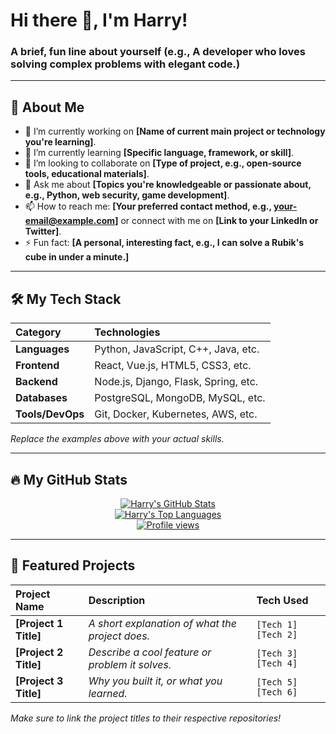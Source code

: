 # Hi there 👋, I'm Harry!

### A brief, fun line about yourself (e.g., A developer who loves solving complex problems with elegant code.)

---

## 🚀 About Me

- 🔭 I’m currently working on **[Name of current main project or technology you're learning]**.
- 🌱 I’m currently learning **[Specific language, framework, or skill]**.
- 👯 I’m looking to collaborate on **[Type of project, e.g., open-source tools, educational materials]**.
- 💬 Ask me about **[Topics you're knowledgeable or passionate about, e.g., Python, web security, game development]**.
- 📫 How to reach me: **[Your preferred contact method, e.g., your-email@example.com]** or connect with me on **[Link to your LinkedIn or Twitter]**.
- ⚡ Fun fact: **[A personal, interesting fact, e.g., I can solve a Rubik's cube in under a minute.]**

---

## 🛠️ My Tech Stack

| Category | Technologies |
| :--- | :--- |
| **Languages** | Python, JavaScript, C++, Java, etc. |
| **Frontend** | React, Vue.js, HTML5, CSS3, etc. |
| **Backend** | Node.js, Django, Flask, Spring, etc. |
| **Databases** | PostgreSQL, MongoDB, MySQL, etc. |
| **Tools/DevOps** | Git, Docker, Kubernetes, AWS, etc. |

*Replace the examples above with your actual skills.*

---

## 🔥 My GitHub Stats

<div align="center">
    <a href="https://github.com/anuraghazra/github-readme-stats">
        <img src="https://github-readme-stats.vercel.app/api?username=HarryL0L&show_icons=true&theme=dark&include_all_commits=true&count_private=true" alt="Harry's GitHub Stats" style="max-width: 100%;"/>
    </a>
    <br/>
    <a href="https://github.com/anuraghazra/github-readme-stats">
        <img src="https://github-readme-stats.vercel.app/api/top-langs/?username=HarryL0L&layout=compact&theme=dark" alt="Harry's Top Languages" style="max-width: 100%;"/>
    </a>
    <br/>
    <a href="https://github.com/HarryL0L">
        <img src="https://komarev.com/ghpvc/?username=HarryL0L&color=blue" alt="Profile views" />
    </a>
</div>

---

## 🌟 Featured Projects

| Project Name | Description | Tech Used |
| :--- | :--- | :--- |
| **[Project 1 Title]** | *A short explanation of what the project does.* | `[Tech 1]` `[Tech 2]` |
| **[Project 2 Title]** | *Describe a cool feature or problem it solves.* | `[Tech 3]` `[Tech 4]` |
| **[Project 3 Title]** | *Why you built it, or what you learned.* | `[Tech 5]` `[Tech 6]` |

*Make sure to link the project titles to their respective repositories!*
